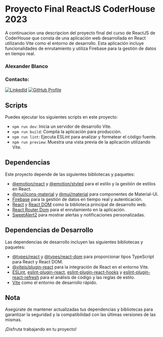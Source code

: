 # **Proyecto Final ReactJS CoderHouse 2023** 

A continuacion una descripcion del proyecto final del curso de ReactJS de CoderHouse que consta de una aplicación web desarrollada en React utilizando Vite como el entorno de desarrollo. Esta aplicación incluye funcionalidades de enrutamiento y utiliza Firebase para la gestión de datos en tiempo real.

### **Alexander Blanco**
### **Contacto:**
[![LinkedId](https://img.shields.io/badge/LinkedIn-informational?style=for-the-badge&logo=linkedin&logoColor=fff&color=23272d)](https://www.linkedin.com/in/alexander-blanco-opazo-911041193/)
[![GitHub Profile](https://img.shields.io/badge/GitHub-informational?style=for-the-badge&logo=GitHub&logoColor=fff&color=23272d)](https://github.com/Blancoopazoa)

## Scripts

Puedes ejecutar los siguientes scripts en este proyecto:

- `npm run dev`: Inicia un servidor de desarrollo Vite.
- `npm run build`: Compila la aplicación para producción.
- `npm run lint`: Ejecuta ESLint para analizar y formatear el código fuente.
- `npm run preview`: Muestra una vista previa de la aplicación utilizando Vite.

## Dependencias

Este proyecto depende de las siguientes bibliotecas y paquetes:

- [@emotion/react](https://www.npmjs.com/package/@emotion/react) y [@emotion/styled](https://www.npmjs.com/package/@emotion/styled) para el estilo y la gestión de estilos en React.
- [@mui/icons-material](https://www.npmjs.com/package/@mui/icons-material) y [@mui/material](https://www.npmjs.com/package/@mui/material) para componentes de Material-UI.
- [Firebase](https://www.npmjs.com/package/firebase) para la gestión de datos en tiempo real y autenticación.
- [React](https://www.npmjs.com/package/react) y [React DOM](https://www.npmjs.com/package/react-dom) como la biblioteca principal de desarrollo web.
- [React Router Dom](https://www.npmjs.com/package/react-router-dom) para el enrutamiento en la aplicación.
- [SweetAlert2](https://www.npmjs.com/package/sweetalert2) para mostrar alertas y notificaciones personalizadas.

## Dependencias de Desarrollo

Las dependencias de desarrollo incluyen las siguientes bibliotecas y paquetes:

- [@types/react](https://www.npmjs.com/package/@types/react) y [@types/react-dom](https://www.npmjs.com/package/@types/react-dom) para proporcionar tipos TypeScript para React y React DOM.
- [@vitejs/plugin-react](https://www.npmjs.com/package/@vitejs/plugin-react) para la integración de React en el entorno Vite.
- [ESLint](https://www.npmjs.com/package/eslint), [eslint-plugin-react](https://www.npmjs.com/package/eslint-plugin-react), [eslint-plugin-react-hooks](https://www.npmjs.com/package/eslint-plugin-react-hooks) y [eslint-plugin-react-refresh](https://www.npmjs.com/package/eslint-plugin-react-refresh) para el análisis de código y las reglas de estilo.
- [Vite](https://www.npmjs.com/package/vite) como el entorno de desarrollo rápido.

## Nota

Asegúrate de mantener actualizadas tus dependencias y bibliotecas para garantizar la seguridad y la compatibilidad con las últimas versiones de las mismas.

¡Disfruta trabajando en tu proyecto!